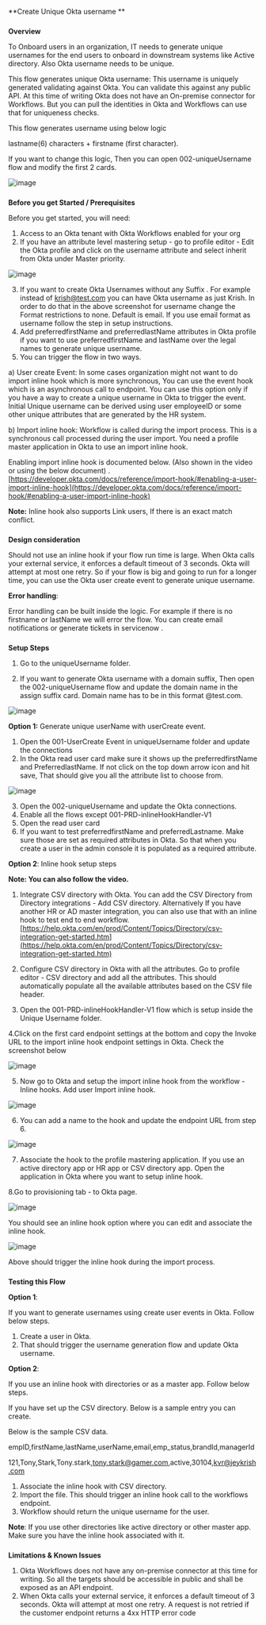 **Create Unique Okta username **


### 
**Overview**

To Onboard users in an organization, IT needs to generate unique usernames for the end users to onboard in downstream systems like Active directory. Also Okta username needs to be unique.

This flow generates unique Okta username: This username is uniquely generated validating against Okta. You can validate this against any public API. At this time of writing Okta does not have an On-premise connector for Workflows. But you can pull the identities in Okta and Workflows can use that for uniqueness checks.

This flow generates username using below logic

lastname(6) characters + firstname (first character). 

If you want to change this logic, Then you can open 002-uniqueUsername flow and modify the first 2 cards.

![image](https://user-images.githubusercontent.com/14205843/92506946-11eacb80-f1bb-11ea-969a-5b23953522e9.png)


### 
**Before you get Started / Prerequisites**

Before you get started, you will need:



1. Access to an Okta tenant with Okta Workflows enabled for your org
2. If you have an attribute level mastering setup - go to profile editor - Edit the Okta profile and click on the username attribute and select inherit from Okta under Master priority.

![image](https://user-images.githubusercontent.com/14205843/91931725-1a15a900-ec99-11ea-846f-784ffc67f5be.png)

3. If you want to create Okta Usernames without any Suffix . For example instead of [krish@test.com](mailto:krish@test.com) you can have Okta username as just Krish. In order to do that in the above screenshot for username change the Format restrictions to none. Default is email. If you use email format as username follow the step in setup instructions.
4. Add preferredfirstName and preferredlastName attributes in Okta profile if you want to use preferredfirstName and lastName over the legal names to generate unique username.
5. You can trigger the flow in two ways. 

a) User create Event: In some cases organization might not want to do import inline hook which is more synchronous, You can use the event hook which is an asynchronous call to endpoint. You can use this option only if you have a way to create a unique username in Okta to trigger the event. Initial Unique username can be derived using user employeeID or some other unique attributes that are generated by the HR system.

b) Import inline hook: Workflow is called during the import process. This is a synchronous call processed during the user import. You need a profile master application in Okta to use an import inline hook.

Enabling import inline hook is documented below. (Also shown in the video or using the below document) . [https://developer.okta.com/docs/reference/import-hook/#enabling-a-user-import-inline-hook](https://developer.okta.com/docs/reference/import-hook/#enabling-a-user-import-inline-hook)

**Note:** Inline hook also supports Link users, If there is an exact match conflict.  `      `


### 
**Design consideration**

Should not use an inline hook if your flow run time is large. When Okta calls your external service, it enforces a default timeout of 3 seconds. Okta will attempt at most one retry. So if your flow is big and going to run for a longer time, you can use the Okta user create event to generate unique username.

**Error handling**:

Error handling can be built inside the logic. For example if there is no firstname or lastName we will error the flow. You can create email notifications or generate tickets in servicenow .


### 
**Setup Steps**

1. Go to the uniqueUsername folder. 

2. If you want to generate Okta username with a domain suffix, Then open the 002-uniqueUsername flow and update the domain name in the assign suffix card. Domain name has to be in this format @test.com. 

![image](https://user-images.githubusercontent.com/14205843/92507145-60986580-f1bb-11ea-9720-ede71f805c78.png)

**Option 1:** Generate unique userName with userCreate event.

1. Open the 001-UserCreate Event in uniqueUsername folder and update the connections
2. In the Okta read user card make sure it shows up the preferredfirstName and PreferredlastName. If not click on the top down arrow icon and hit save, That should give you all the attribute list to choose from.

![image](https://user-images.githubusercontent.com/14205843/91931793-47625700-ec99-11ea-95fb-2aa2688182fb.png)    

3. Open the 002-uniqueUsername and update the Okta connections.
4. Enable all the flows except 001-PRD-inlineHookHandler-V1 
5. Open the read user card
6. If you want to test preferredfirstName and preferredLastname. Make sure those are set as required attributes in Okta. So that when you create a user in the admin console it is populated as a required attribute.

**Option 2**: Inline hook setup steps

**Note: You can also follow the video.**

1. Integrate CSV directory with Okta. You can add the CSV Directory from Directory integrations - Add CSV directory. Alternatively If you have another HR or AD master integration, you can also use that with an inline hook to test end to end workflow. [https://help.okta.com/en/prod/Content/Topics/Directory/csv-integration-get-started.htm](https://help.okta.com/en/prod/Content/Topics/Directory/csv-integration-get-started.htm) 

2. Configure CSV directory in Okta with all the attributes. Go to profile editor - CSV directory and add all the attributes. This should automatically populate all the available attributes based on the CSV file header.

3. Open the 001-PRD-inlineHookHandler-V1 flow which is setup inside the Unique Username folder. 

4.Click on the first card endpoint settings at the bottom and copy the Invoke URL to the import inline hook endpoint settings in Okta. Check the screenshot below

![image](https://user-images.githubusercontent.com/14205843/91931847-6fea5100-ec99-11ea-8fe3-60a98173e49c.png)


5. Now go to Okta and setup the import inline hook from the workflow - Inline hooks. Add user Import inline hook.

![image](https://user-images.githubusercontent.com/14205843/91931878-898b9880-ec99-11ea-94f9-c85a90306eb5.png)

6. You can add a name to the hook and update the endpoint URL from step 6.

![image](https://user-images.githubusercontent.com/14205843/91931958-bcce2780-ec99-11ea-9428-c6ecf28716bb.png)

7. Associate the hook to the profile mastering application. If you use an active directory app or HR app or CSV directory app. Open the application in Okta where you want to setup inline hook. 

8.Go to provisioning tab - to Okta page.

![image](https://user-images.githubusercontent.com/14205843/91931987-d1aabb00-ec99-11ea-9c8c-1d9a73a1f9c9.png)

You should see an inline hook option where you can edit and associate the inline hook.

![image](https://user-images.githubusercontent.com/14205843/91932034-ee46f300-ec99-11ea-9e0d-45908c4b5757.png)


Above should trigger the inline hook during the import process.


### 
**Testing this Flow**

**Option 1**:

If you want to generate usernames using create user events in Okta. Follow below steps.



1. Create a user in Okta. 
2. That should trigger the username generation flow and update Okta username. 

**Option 2**:

If you use an inline hook with directories or as a master app. Follow below steps.

If you have set up the CSV directory. Below is a sample entry you can create.

Below is the sample CSV data.

empID,firstName,lastName,userName,email,emp_status,brandId,managerId

121,Tony,Stark,Tony.stark,tony.stark@gamer.com,active,30104,kvr@jeykrish.com

1. Associate the inline hook with CSV directory.
2. Import the file. This should trigger an inline hook call to the workflows endpoint.
3. Workflow should return the unique username for the user.

**Note**: If you use other directories like active directory or other master app. Make sure you have the inline hook associated with it.

### 
**Limitations & Known Issues**

1. Okta Workflows does not have any on-premise connector at this time for writing. So all the targets should be accessible in public and shall be exposed as an API endpoint.
2. When Okta calls your external service, it enforces a default timeout of 3 seconds. Okta will attempt at most one retry. A request is not retried if the customer endpoint returns a 4xx HTTP error code
